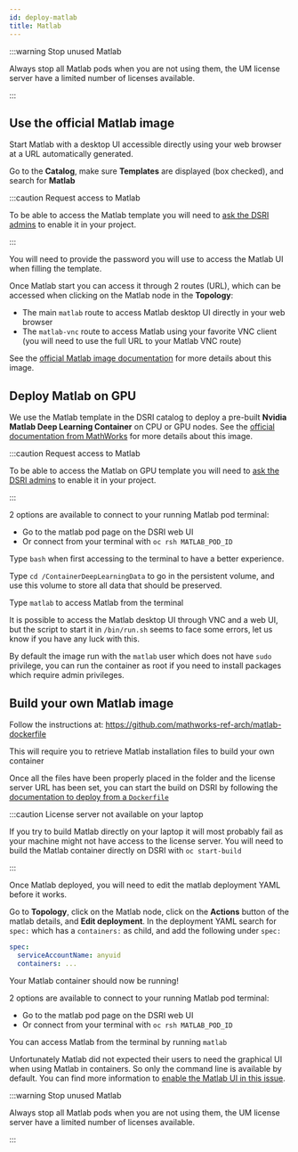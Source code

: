 ```yaml
---
id: deploy-matlab
title: Matlab
---
```


:::warning Stop unused Matlab

Always stop all Matlab pods when you are not using them, the UM license server have a limited number of licenses available.

:::

## Use the official Matlab image

Start Matlab with a desktop UI accessible directly using your web browser at a URL automatically generated. 

Go to the **Catalog**, make sure **Templates** are displayed (box checked), and search for **Matlab** 

:::caution Request access to Matlab

To be able to access the Matlab template you will need to [ask the DSRI admins](/dsri-documentation/help) to enable it in your project.

:::

You will need to provide the password you will use to access the Matlab UI when filling the template.

Once Matlab start you can access it through 2 routes (URL), which can be accessed when clicking on the Matlab node in the **Topology**:

* The main `matlab` route to access Matlab desktop UI directly in your web browser
* The `matlab-vnc` route to access Matlab using your favorite VNC client (you will need to use the full URL to your Matlab VNC route)

See the [official Matlab image documentation](https://hub.docker.com/r/mathworks/matlab) for more details about this image.

## Deploy Matlab on GPU

We use the Matlab template in the DSRI catalog to deploy a pre-built **Nvidia Matlab Deep Learning Container** on CPU or GPU nodes. See the [official documentation from MathWorks](https://nl.mathworks.com/help/cloudcenter/ug/matlab-deep-learning-container-on-dgx.html) for more details about this image.

:::caution Request access to Matlab

To be able to access the Matlab on GPU template you will need to [ask the DSRI admins](/dsri-documentation/help) to enable it in your project.

:::

2 options are available to connect to your running Matlab pod terminal:

- Go to the matlab pod page on the DSRI web UI 
- Or connect from your terminal with `oc rsh MATLAB_POD_ID`

Type `bash` when first accessing to the terminal to have a better experience.

Type `cd /ContainerDeepLearningData` to go in the persistent volume, and use this volume to store all data that should be preserved.

Type `matlab` to access Matlab from the terminal

It is possible to access the Matlab desktop UI through VNC and a web UI, but the script to start it in `/bin/run.sh` seems to face some errors, let us know if you have any luck with this.

By default the image run with the `matlab` user which does not have `sudo` privilege, you can run the container as root if you need to install packages which require admin privileges. 

## Build your own Matlab image

Follow the instructions at: https://github.com/mathworks-ref-arch/matlab-dockerfile

This will require you to retrieve Matlab installation files to build your own container

Once all the files have been properly placed in the folder and the license server URL has been set, you can start the build on DSRI by following the [documentation to deploy from a `Dockerfile`](https://maastrichtu-ids.github.io/dsri-documentation/docs/guide-dockerfile-to-openshift#create-new-build-configuration)

:::caution License server not available on your laptop

If you try to build Matlab directly on your laptop it will most probably fail as your machine might not have access to the license server. You will need to build the Matlab container directly on DSRI with `oc start-build`

:::

Once Matlab deployed, you will need to edit the matlab deployment YAML before it works.

Go to **Topology**, click on the Matlab node, click on the **Actions** button of the matlab details, and **Edit deployment**. In the deployment YAML search for `spec:` which has a `containers:` as child, and add the following under `spec:`

```yaml
spec:
  serviceAccountName: anyuid
  containers: ...
```

Your Matlab container should now be running!

2 options are available to connect to your running Matlab pod terminal:

* Go to the matlab pod page on the DSRI web UI 
* Or connect from your terminal with `oc rsh MATLAB_POD_ID`

You can access Matlab from the terminal by running `matlab`

Unfortunately Matlab did not expected their users to need the graphical UI when using Matlab in containers. So only the command line is available by default. You can find more information to [enable the Matlab UI in this issue](https://github.com/mathworks-ref-arch/matlab-dockerfile/issues/18).

<!--

By default the image run with the `matlab` user which does not have `sudo` privilege, you can run the container as root if you need to install packages which require admin privileges. 

To run as root, go to **Topology**, click on the Matlab node, click on the **Actions** button of the matlab details, and **Edit deployment**. In the deployment YAML search for `spec:` which has a `containers:` as child, and add the following under `spec:`

```yaml
spec:
  securityContext:
    runAsUser: 0
```
-->

:::warning Stop unused Matlab

Always stop all Matlab pods when you are not using them, the UM license server have a limited number of licenses available.

:::